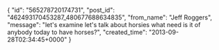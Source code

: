  {
   "id": "565278720174731",
   "post_id": "462493170453287_480677688634835",
   "from_name": "Jeff Roggers",
   "message": "let's examine let's talk about horsies what need is it of anybody today to have horses?",
   "created_time": "2013-09-28T02:34:45+0000"
 }
